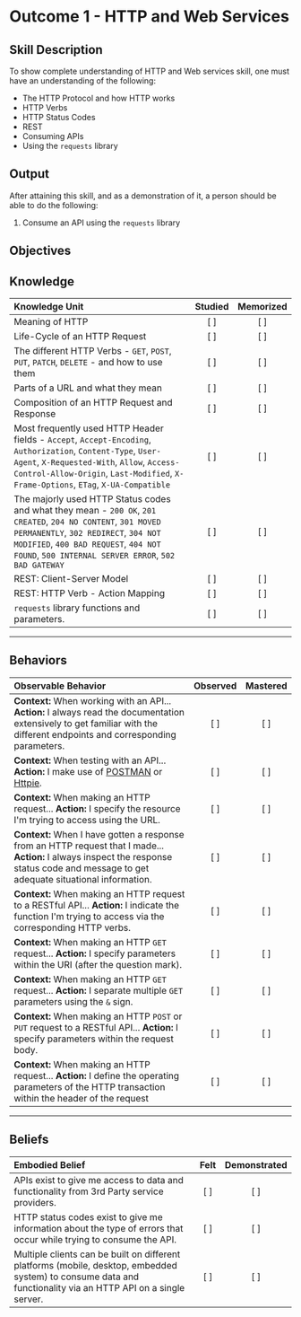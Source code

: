 # Outcome 1 - HTTP and Web Services

**Skill Description**
----------
To show complete understanding of HTTP and Web services skill, one must have an understanding of the following:

- The HTTP Protocol and how HTTP works
- HTTP Verbs
- HTTP Status Codes
- REST
- Consuming APIs
- Using the `requests` library


**Output**
----------
After attaining this skill, and as a demonstration of it, a person should be able to do the following:

1. Consume an API using the `requests` library


**Objectives**
----------
## **Knowledge**


| Knowledge Unit   |      Studied      | Memorized |
|:-------------|:------------------:|:--------:|
| Meaning of HTTP | [ ] | [ ] |
| Life-Cycle of an HTTP Request | [ ] | [ ] |
| The different HTTP Verbs - `GET`, `POST`, `PUT`, `PATCH`, `DELETE` - and how to use them | [ ] | [ ] |
| Parts of a URL and what they mean | [ ] | [ ] |
| Composition of an HTTP Request and Response | [ ] | [ ] |
| Most frequently used HTTP Header fields - `Accept`, `Accept-Encoding`, `Authorization`, `Content-Type`, `User-Agent`, `X-Requested-With`, `Allow`, `Access-Control-Allow-Origin`, `Last-Modified`, `X-Frame-Options`, `ETag`, `X-UA-Compatible` | [ ] | [ ] |
| The majorly used HTTP Status codes and what they mean - `200 OK`, `201 CREATED`, `204 NO CONTENT`, `301 MOVED PERMANENTLY`, `302 REDIRECT`, `304 NOT MODIFIED`, `400 BAD REQUEST`, `404 NOT FOUND`, `500 INTERNAL SERVER ERROR`, `502 BAD GATEWAY` | [ ] | [ ] |
| REST: Client-Server Model | [ ] | [ ] |
| REST: HTTP Verb - Action Mapping | [ ] | [ ] |
| `requests` library functions and parameters. | [ ] | [ ] |


----------


## **Behaviors**

| Observable Behavior   |      Observed      | Mastered |
|:-------------|:------------------:|:--------:|
| **Context:** When working with an API... **Action:** I always read the documentation extensively to get familiar with the different endpoints and corresponding parameters. | [ ] | [ ] |
| **Context:** When testing with an API... **Action:** I make use of [POSTMAN](https://www.getpostman.com/) or [Httpie](https://github.com/jkbrzt/httpie). | [ ] | [ ] |
| **Context:** When making an HTTP request... **Action:** I specify the resource I'm trying to access using the URL. | [ ] | [ ] |
| **Context:** When I have gotten a response from an HTTP request that I made... **Action:** I always inspect the response status code and message to get adequate situational information. | [ ] | [ ] |
| **Context:** When making an HTTP request to a RESTful API... **Action:** I indicate the function I'm trying to access via the corresponding HTTP verbs.  | [ ] | [ ] |
| **Context:** When making an HTTP `GET` request... **Action:** I specify parameters within the URI (after the question mark). | [ ] | [ ] |
| **Context:** When making an HTTP `GET` request... **Action:** I separate multiple `GET` parameters using the `&` sign. | [ ] | [ ] |
| **Context:** When making an HTTP `POST` or `PUT` request to a RESTful API... **Action:** I specify parameters within the request body. | [ ] | [ ] |
| **Context:** When making an HTTP request... **Action:** I define the operating parameters of the HTTP transaction within the header of the request | [ ] | [ ] |



----------


## **Beliefs**


| Embodied Belief   |      Felt      | Demonstrated |
|:-------------|:------------------:|:--------:|
| APIs exist to give me access to data and functionality from 3rd Party service providers. | [ ] | [ ]  |
| HTTP status codes exist to give me information about the type of errors that occur while trying to consume the API. | [ ] | [ ]  |
| Multiple clients can be built on different platforms (mobile, desktop, embedded system) to consume data and functionality via an HTTP API on a single server. | [ ] | [ ]  |
